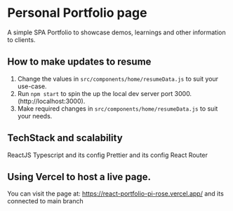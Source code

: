 # Personal Portfolio page

A simple SPA Portfolio to showcase demos, learnings and other information to clients.

## How to make updates to resume

1. Change the values in `src/components/home/resumeData.js` to suit your use-case.
2. Run `npm start` to spin the up the local dev server port 3000.(http://localhost:3000).
3. Make required changes in `src/components/home/resumeData.js` to suit your needs.

## TechStack and scalability

ReactJS Typescript and its config Prettier and its config React Router

## Using Vercel to host a live page.

You can visit the page at: https://react-portfolio-pi-rose.vercel.app/ and its connected to main branch
